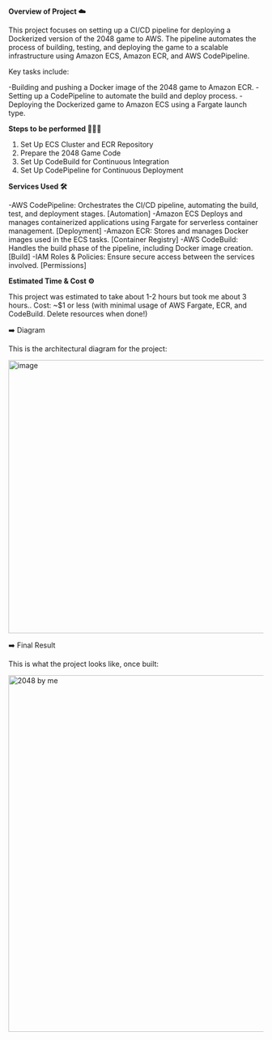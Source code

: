 **Overview of Project ☁️**

This project focuses on setting up a CI/CD pipeline for deploying a Dockerized version of the 2048 game to AWS. The pipeline automates the process
of building, testing, and deploying the game to a scalable infrastructure using Amazon ECS, Amazon ECR, and AWS CodePipeline.

Key tasks include:

-Building and pushing a Docker image of the 2048 game to Amazon ECR.
-Setting up a CodePipeline to automate the build and deploy process.
-Deploying the Dockerized game to Amazon ECS using a Fargate launch type.

**Steps to be performed 👨🏾‍💻**

1. Set Up ECS Cluster and ECR Repository
2. Prepare the 2048 Game Code
3. Set Up CodeBuild for Continuous Integration
4. Set Up CodePipeline for Continuous Deployment

**Services Used 🛠**

-AWS CodePipeline: Orchestrates the CI/CD pipeline, automating the build, test, and deployment stages. [Automation]
-Amazon ECS Deploys and manages containerized applications using Fargate for serverless container management. [Deployment]
-Amazon ECR: Stores and manages Docker images used in the ECS tasks. [Container Registry] 
-AWS CodeBuild: Handles the build phase of the pipeline, including Docker image creation.[Build]
-IAM Roles & Policies: Ensure secure access between the services involved. [Permissions]

**Estimated Time & Cost ⚙️**

This project was estimated to take about 1-2 hours but took me about 3 hours.. 
Cost: ~$1 or less (with minimal usage of AWS Fargate, ECR, and CodeBuild. Delete resources when done!)

➡️ Diagram

This is the architectural diagram for the project:

<img width="1357" height="540" alt="image" src="https://github.com/user-attachments/assets/e3aa7ee1-7901-4b39-99b0-2e4e4c5bfec6" />


➡️ Final Result

This is what the project looks like, once built:

<img width="867" height="705" alt="2048 by me" src="https://github.com/user-attachments/assets/40ba844f-2fcc-4433-839b-ccb0a748cef8" />
